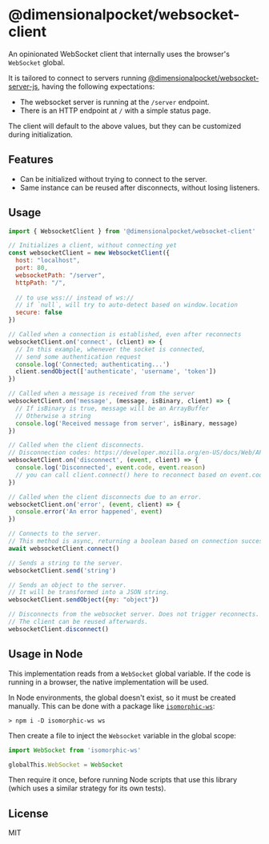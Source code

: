 # @dimensionalpocket/websocket-client

An opinionated WebSocket client that internally uses the browser's `WebSocket` global.

It is tailored to connect to servers running [@dimensionalpocket/websocket-server-js](https://github.com/dimensionalpocket/websocket-server-js), having the following expectations:

- The websocket server is running at the `/server` endpoint.
- There is an HTTP endpoint at `/` with a simple status page.

The client will default to the above values, but they can be customized during initialization.

## Features

- Can be initialized without trying to connect to the server.
- Same instance can be reused after disconnects, without losing listeners.

## Usage

```javascript
import { WebsocketClient } from '@dimensionalpocket/websocket-client'

// Initializes a client, without connecting yet
const websocketClient = new WebsocketClient({
  host: "localhost",
  port: 80,
  websocketPath: "/server",
  httpPath: "/",
  
  // to use wss:// instead of ws://
  // if `null`, will try to auto-detect based on window.location
  secure: false
})

// Called when a connection is established, even after reconnects
websocketClient.on('connect', (client) => {
  // In this example, whenever the socket is connected,
  // send some authentication request
  console.log('Connected; authenticating...')
  client.sendObject(['authenticate', 'username', 'token'])
})

// Called when a message is received from the server
websocketClient.on('message', (message, isBinary, client) => {
  // If isBinary is true, message will be an ArrayBuffer
  // Otherwise a string
  console.log('Received message from server', isBinary, message)
})

// Called when the client disconnects.
// Disconnection codes: https://developer.mozilla.org/en-US/docs/Web/API/CloseEvent/code
websocketClient.on('disconnect', (event, client) => {
  console.log('Disconnected', event.code, event.reason)
  // you can call client.connect() here to reconnect based on event.code
})

// Called when the client disconnects due to an error.
websocketClient.on('error', (event, client) => {
  console.error('An error happened', event)
})

// Connects to the server.
// This method is async, returning a boolean based on connection success.
await websocketClient.connect()

// Sends a string to the server.
websocketClient.send('string')

// Sends an object to the server.
// It will be transformed into a JSON string.
websocketClient.sendObject({my: "object"})

// Disconnects from the websocket server. Does not trigger reconnects.
// The client can be reused afterwards.
websocketClient.disconnect()
```

## Usage in Node

This implementation reads from a `WebSocket` global variable. If the code is running in a browser, the native implementation will be used.

In Node environments, the global doesn't exist, so it must be created manually. This can be done with a package like [`isomorphic-ws`](https://github.com/heineiuo/isomorphic-ws):

```
> npm i -D isomorphic-ws ws
```

Then create a file to inject the `Websocket` variable in the global scope:

```javascript
import WebSocket from 'isomorphic-ws'

globalThis.WebSocket = WebSocket
```

Then require it once, before running Node scripts that use this library (which uses a similar strategy for its own tests).

## License

MIT
